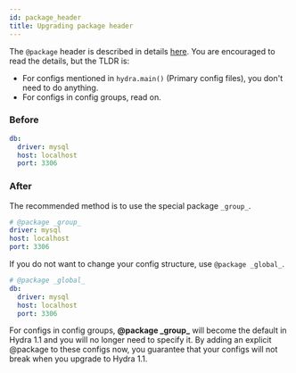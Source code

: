 ```yaml
---
id: package_header
title: Upgrading package header
---
```

The `@package` header is described in details [here](/advanced/package_header.md).
You are encouraged to read the details, but the TLDR is:

- For configs mentioned in `hydra.main()` (Primary config files), you don't need to do anything.
- For configs in config groups, read on.

### Before
```yaml title="db/mysql.yaml"
db:
  driver: mysql
  host: localhost
  port: 3306
```
### After
The recommended method is to use the special package `_group_`.
```yaml title="db/mysql.yaml"
# @package _group_
driver: mysql
host: localhost
port: 3306
```

If you do not want to change your config structure, use `@package _global_`. 
```yaml title="db/mysql.yaml"
# @package _global_
db:
  driver: mysql
  host: localhost
  port: 3306
```

<div class="alert alert--info" role="alert">
For configs in config groups, <b>@package _group_</b> will become the default in Hydra 1.1 and you will no longer need to specify it.
By adding an explicit @package to these configs now, you guarantee that your configs will not break when you upgrade to Hydra 1.1.
</div>
